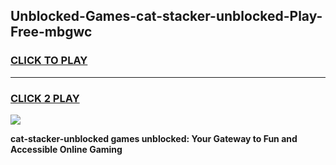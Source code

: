 
## Unblocked-Games-cat-stacker-unblocked-Play-Free-mbgwc
<h3>
<a href="https://premium76.site?title=cat-stacker-unblocked&ref=18A1">CLICK TO PLAY</a></h3>
<hr>

<h3>
<a href="https://premium76.site?title=cat-stacker-unblocked&ref=18A1">CLICK 2 PLAY</a>
  
</h3>

<a href="https://premium76.site?title=cat-stacker-unblocked&ref=18A1"><img src="https://clearcache.store/games.png"></a>


**cat-stacker-unblocked games unblocked: Your Gateway to Fun and Accessible Online Gaming**
